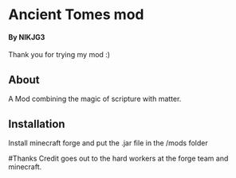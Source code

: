 # Ancient Tomes mod

#### By NIKJG3

Thank you for trying my mod :)

## About

A Mod combining the magic of scripture with matter.


## Installation

Install minecraft forge and put the .jar file in the /mods folder


#Thanks
Credit goes out to the hard workers at the forge team and minecraft.
